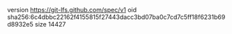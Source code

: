 version https://git-lfs.github.com/spec/v1
oid sha256:6c4dbbc22162f4155815f27443dacc3bd07ba0c7cd7c5ff18f6231b69d8932e5
size 14427
